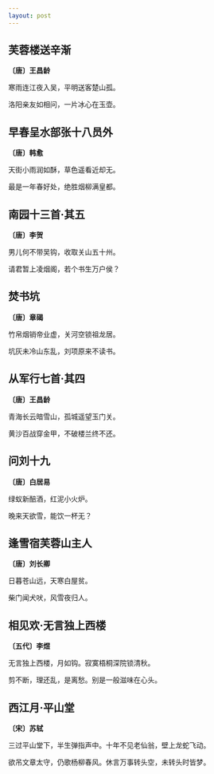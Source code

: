 ```yaml
---
layout: post
---
```

## 芙蓉楼送辛渐
**〔唐〕王昌龄**

寒雨连江夜入吴，平明送客楚山孤。

洛阳亲友如相问，一片冰心在玉壶。

## 早春呈水部张十八员外
**〔唐〕韩愈**

天街小雨润如酥，草色遥看近却无。

最是一年春好处，绝胜烟柳满皇都。

## 南园十三首·其五
**〔唐〕李贺**

男儿何不带吴钩，收取关山五十州。

请君暂上凌烟阁，若个书生万户侯？

## 焚书坑
**〔唐〕章碣**

竹帛烟销帝业虚，关河空锁祖龙居。

坑灰未冷山东乱，刘项原来不读书。

## 从军行七首·其四
**〔唐〕王昌龄**

青海长云暗雪山，孤城遥望玉门关。

黄沙百战穿金甲，不破楼兰终不还。

## 问刘十九
**〔唐〕白居易**

绿蚁新醅酒，红泥小火炉。

晚来天欲雪，能饮一杯无？

## 逢雪宿芙蓉山主人
**〔唐〕刘长卿**

日暮苍山远，天寒白屋贫。

柴门闻犬吠，风雪夜归人。

## 相见欢·无言独上西楼
**〔五代〕李煜**

无言独上西楼，月如钩。寂寞梧桐深院锁清秋。

剪不断，理还乱，是离愁。别是一般滋味在心头。

## 西江月·平山堂
**〔宋〕苏轼**

三过平山堂下，半生弹指声中。十年不见老仙翁，壁上龙蛇飞动。

欲吊文章太守，仍歌杨柳春风。休言万事转头空，未转头时皆梦。
